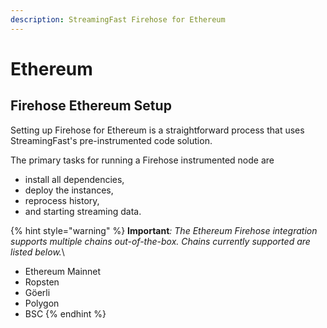 ```yaml
---
description: StreamingFast Firehose for Ethereum
---
```


# Ethereum

## Firehose Ethereum Setup

Setting up Firehose for Ethereum is a straightforward process that uses StreamingFast's pre-instrumented code solution.

The primary tasks for running a Firehose instrumented node are&#x20;

* install all dependencies,&#x20;
* deploy the instances,
* reprocess history,&#x20;
* and starting streaming data.

{% hint style="warning" %}
**Important**_: The Ethereum Firehose integration supports multiple chains out-of-the-box. Chains currently supported are listed below._\


* Ethereum Mainnet
* Ropsten
* Göerli
* Polygon
* BSC
{% endhint %}
